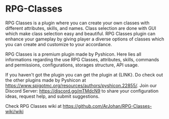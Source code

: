 # RPG-Classes
RPG Classes is a plugin where you can create your own classes with different attributes, skills, and names. Class selection are done with GUI which make class selection easy and beautiful. RPG Classes plugin can enhance your gameplay by giving player a diverse options of classes which you can create and customize to your accordance.

RPG Classes is a premium plugin made by Pyshicon. Here lies all informations regarding the use RPG Classes, attributes, skills, commands and permissions, configurations, storages structure, API usage.

If you haven't got the plugin you can get the plugin at {LINK}. Do check out the other plugins made by Pyshicon at https://www.spigotmc.org/resources/authors/pyshicon.22855/. Join our Discord Server: https://discord.gg/mTMdcN9 to share your configuration ideas, request help, and submit suggestions.

Check RPG Classes wiki at https://github.com/ArJohan/RPG-Classes-wiki/wiki
